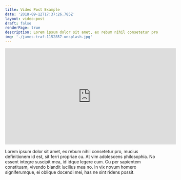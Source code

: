 ```yaml
---
title: Video Post Example
date: '2018-09-12T17:37:26.785Z'
layout: video-post
draft: false
renderPage: true
description: Lorem ipsum dolor sit amet, ex rebum nihil consetetur pro, mucius definitionem id est, sit ferri propriae cu.
img: './james-traf-1152857-unsplash.jpg'
---
```


<iframe width="560" height="315" src="https://www.youtube.com/embed/VZClzm3K__4" frameborder="0" allow="accelerometer; autoplay; encrypted-media; gyroscope; picture-in-picture" allowfullscreen></iframe>

Lorem ipsum dolor sit amet, ex rebum nihil consetetur pro, mucius definitionem id est, sit ferri propriae cu. At vim adolescens philosophia. No essent integre suscipit mea, id idque legere cum. Cu per sapientem constituam, vivendo blandit lucilius mea no. In vix novum homero signiferumque, ei oblique docendi mei, has ne sint ridens possit.
